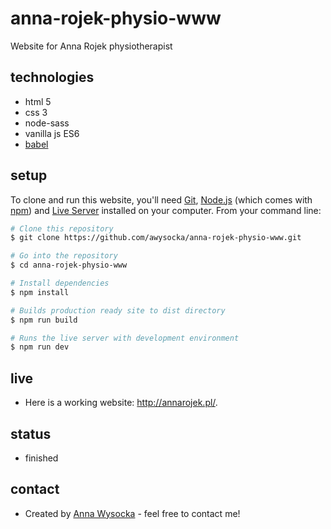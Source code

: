 # anna-rojek-physio-www
Website for Anna Rojek physiotherapist


## technologies 
* html 5
* css 3
* node-sass
* vanilla js ES6
* [babel](https://babeljs.io/) 

## setup
To clone and run this website, you'll need [Git](https://git-scm.com), [Node.js](https://nodejs.org/en/download/) (which comes with [npm](http://npmjs.com)) and [Live Server](https://www.npmjs.com/package/live-server) installed on your computer. From your command line:

```bash
# Clone this repository
$ git clone https://github.com/awysocka/anna-rojek-physio-www.git

# Go into the repository
$ cd anna-rojek-physio-www

# Install dependencies
$ npm install

# Builds production ready site to dist directory
$ npm run build

# Runs the live server with development environment
$ npm run dev

```
## live
* Here is a working website: http://annarojek.pl/.

## status
* finished

## contact
* Created by [Anna Wysocka](https://annawysocka.pl/) - feel free to contact me!

